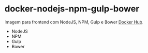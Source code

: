 # docker-nodejs-npm-gulp-bower
Imagem para frontend com NodeJS, NPM, Gulp e Bower
[Docker Hub](https://hub.docker.com/r/thiagoppo/docker-nodejs-npm-gulp-bower/).

- NodeJS
- NPM
- Gulp
- Bower
